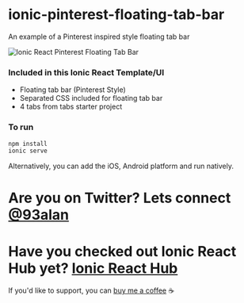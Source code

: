 # ionic-pinterest-floating-tab-bar
An example of a Pinterest inspired style floating tab bar

![Ionic React Pinterest Floating Tab Bar](https://repository-images.githubusercontent.com/388829827/0e931d9b-cdd1-4281-8cb2-f204c2f23f71)

### Included in this Ionic React Template/UI
* Floating tab bar (Pinterest Style)
* Separated CSS included for floating tab bar
* 4 tabs from tabs starter project

### To run

```javascript
npm install
ionic serve
```

Alternatively, you can add the iOS, Android platform and run natively.

# Are you on Twitter? Lets connect [@93alan](https://twitter.com/93alan)
# Have you checked out Ionic React Hub yet? [Ionic React Hub](https://ionicreacthub.com)
If you'd like to support, you can <a className="link" href="https://www.buymeacoffee.com/ionicreacthub" target="_blank" rel="noopener">buy me a coffee</a> ☕️
